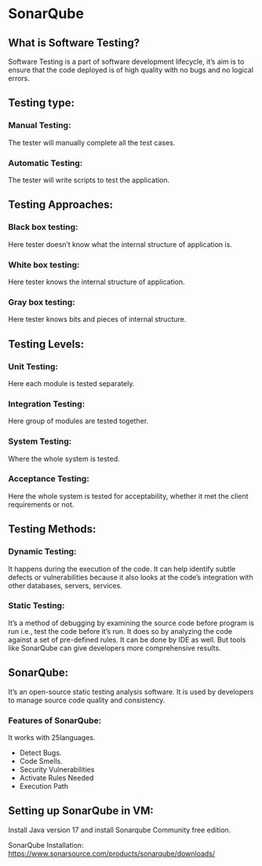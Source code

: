 # SonarQube

## What is Software Testing?

Software Testing is a part of software development lifecycle, it’s aim is to ensure that the code deployed is of high quality with no bugs and no logical errors.

## Testing type:

### Manual Testing:

The tester will manually complete all the test cases.

### Automatic Testing:

The tester will write scripts to test the application.

## Testing Approaches:

### Black box testing:

Here tester doesn’t know what the internal structure of application is.

### White box testing:

Here tester knows the internal structure of application.

### Gray box testing:

Here tester knows bits and pieces of internal structure.

## Testing Levels:

### Unit Testing:

Here each module is tested separately.

### Integration Testing:

Here group of modules are tested together.

### System Testing:

Where the whole system is tested.

### Acceptance Testing:

Here the whole system is tested for acceptability, whether it met the client requirements or not.

## Testing Methods:

### Dynamic Testing:

It happens during the execution of the code. It can help identify subtle defects or vulnerabilities because it also looks at the code’s integration with other databases, servers, services.

### Static Testing:

It’s a method of debugging by examining the source code before program is run i.e., test the code before it’s run. It does so by analyzing the code against a set of pre-defined rules. It can be done by IDE as well. But tools like SonarQube can give developers more comprehensive results.

## SonarQube:

It’s an open-source static testing analysis software. It is used by developers to manage source code quality and consistency.

### Features of SonarQube:

It works with 25languages.

- Detect Bugs.
- Code Smells.
- Security Vulnerabilities
- Activate Rules Needed
- Execution Path

## Setting up SonarQube in VM:

Install Java version 17 and install Sonarqube Community free edition.

SonarQube Installation: https://www.sonarsource.com/products/sonarqube/downloads/

